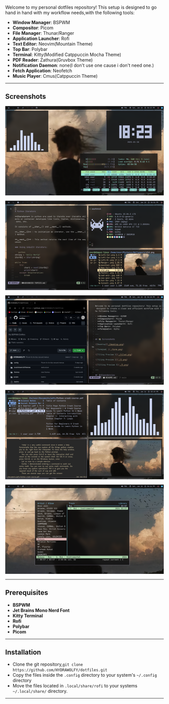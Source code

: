 
Welcome to my personal dotfiles repository! This setup is designed to go hand in hand with my workflow needs,with the following tools:

- **Window Manager**: BSPWM
- **Compositor**: Picom
- **File Manager**: Thunar/Ranger
- **Application Launcher**: Rofi
- **Text Editor:** Neovim(Mountain Theme)
- **Top Bar**: Polybar
- **Terminal**: Kitty(Modified Catppuccin Mocha Theme)
- **PDF Reader**: Zathura(Gruvbox Theme)
- **Notification Daemon**: none(I don't use one cause i don't need one.)
- **Fetch Application**: Neofetch
- **Music Player**: Cmus(Catppuccin Theme)

---

## Screenshots

![Desktop](./desktop.png)

![Terminal ](./term.png)

![Tiling Preview 1](./tiled.png)

![Tiling Preview 2](./2.png)

![Tilling Preview 3](./3.png)

---

## Prerequisites

- **BSPWM**
- **Jet Brains Mono Nerd Font**
- **Kitty Terminal**
- **Rofi**
- **Polybar**
- **Picom**
---
## Installation
- Clone the git repository,```git clone https://github.com/HYDRAWOLFY/dotfiles.git```
- Copy the files inside the ```.config``` directory to your system's ```~/.config``` directory
- Move the files located in ```.local/share/rofi``` to your systems ```~/.local/share/``` directory.

--- 
